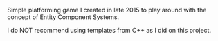 Simple platforming game I created in late 2015 to play around with the concept of Entity Component Systems.

I do NOT recommend using templates from C++ as I did on this project.
